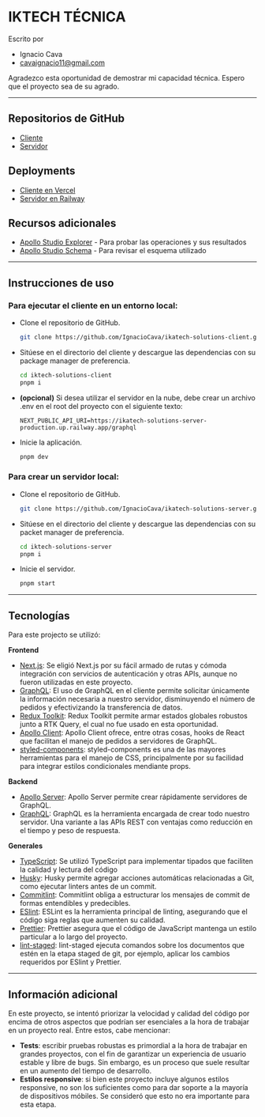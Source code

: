 # IKTECH TÉCNICA
Escrito por
- Ignacio Cava
- cavaignacio11@gmail.com

Agradezco esta oportunidad de demostrar mi capacidad técnica. Espero que el proyecto sea de su agrado.

---

## Repositorios de GitHub

- [Cliente](https://github.com/IgnacioCava/ikatech-solutions-client)
- [Servidor](https://github.com/IgnacioCava/ikatech-solutions-server)

## Deployments

- [Cliente en Vercel](https://studio.apollographql.com/graph/ikatech-solutions-schema/variant/current/explorer)
- [Servidor en Railway](https://ikatech-solutions-server-production.up.railway.app/graphql)

## Recursos adicionales

- [Apollo Studio Explorer](https://studio.apollographql.com/graph/ikatech-solutions-schema/variant/current/explorer) - Para probar las operaciones y sus resultados
- [Apollo Studio Schema](https://studio.apollographql.com/graph/ikatech-solutions-schema/variant/current/schema/reference) - Para revisar el esquema utilizado

---
## Instrucciones de uso

### Para ejecutar el cliente en un entorno local:

- Clone el repositorio de GitHub.
  ```bash
  git clone https://github.com/IgnacioCava/ikatech-solutions-client.git
  ```

- Sitúese en el directorio del cliente y descargue las dependencias con su package manager de preferencia.
  ```bash
  cd iktech-solutions-client
  pnpm i
  ```

- **(opcional)** Si desea utilizar el servidor en la nube, debe crear un archivo .env en el root del proyecto con el siguiente texto:
  ```env
  NEXT_PUBLIC_API_URI=https://ikatech-solutions-server-production.up.railway.app/graphql
  ```
  
- Inicie la aplicación.
  ```bash
  pnpm dev
  ```

### Para crear un servidor local:

- Clone el repositorio de GitHub.
  ```bash
  git clone https://github.com/IgnacioCava/ikatech-solutions-server.git
  ```

- Sitúese en el directorio del cliente y descargue las dependencias con su packet manager de preferencia.
  ```bash
  cd iktech-solutions-server
  pnpm i
  ```
  
- Inicie el servidor.
  ```bash
  pnpm start
  ```
---

## Tecnologías 
Para este projecto se utilizó:

**Frontend**
- [Next.js](https://nextjs.org/docs): Se eligió Next.js por su fácil armado de rutas y cómoda integración con servicios de autenticación y otras APIs, aunque no fueron utilizadas en este proyecto.
- [GraphQL](https://graphql.org/learn/): El uso de GraphQL en el cliente permite solicitar únicamente la información necesaria a nuestro servidor, disminuyendo el número de pedidos y efectivizando la transferencia de datos.
- [Redux Toolkit](https://redux-toolkit.js.org/introduction/getting-started): Redux Toolkit permite armar estados globales robustos junto a RTK Query, el cual no fue usado en esta oportunidad.
- [Apollo Client](https://www.apollographql.com/docs/react/): Apollo Client ofrece, entre otras cosas, hooks de React que facilitan el manejo de pedidos a servidores de GraphQL.
- [styled-components](https://styled-components.com/docs): styled-components es una de las mayores herramientas para el manejo de CSS, principalmente por su facilidad para integrar estilos condicionales mendiante props.

**Backend**
- [Apollo Server](https://www.apollographql.com/docs/apollo-server/): Apollo Server permite crear rápidamente servidores de GraphQL.
- [GraphQL](https://graphql.org/learn/): GraphQL es la herramienta encargada de crear todo nuestro servidor. Una variante a las APIs REST con ventajas como reducción en el tiempo y peso de respuesta.

**Generales**
- [TypeScript](https://www.typescriptlang.org/docs/): Se utilizó TypeScript para implementar tipados que faciliten la calidad y lectura del código
- [Husky](https://typicode.github.io/husky/): Husky permite agregar acciones automáticas relacionadas a Git, como ejecutar linters antes de un commit.
- [Commitlint](https://commitlint.js.org/#/guides-local-setup): Commitlint obliga a estructurar los mensajes de commit de formas entendibles y predecibles.
- [ESlint](https://eslint.org/docs/latest/): ESLint es la herramienta principal de linting, asegurando que el código siga reglas que aumenten su calidad.
- [Prettier](https://prettier.io/docs/en/): Prettier asegura que el código de JavaScript mantenga un estilo particular a lo largo del proyecto.
- [lint-staged](https://www.npmjs.com/package/lint-staged): lint-staged ejecuta comandos sobre los documentos que estén en la etapa staged de git, por ejemplo, aplicar los cambios requeridos por ESlint y Prettier.

--- 

## Información adicional

En este proyecto, se intentó priorizar la velocidad y calidad del código por encima de otros aspectos que podrían ser esenciales a la hora de trabajar en un proyecto real. Entre estos, cabe mencionar:
- **Tests**: escribir pruebas robustas es primordial a la hora de trabajar en grandes proyectos, con el fin de garantizar un experiencia de usuario estable y libre de bugs. Sin embargo, es un proceso que suele resultar en un aumento del tiempo de desarrollo.
- **Estilos responsive**: si bien este proyecto incluye algunos estilos responsive, no son los suficientes como para dar soporte a la mayoría de dispositivos móbiles. Se consideró que esto no era importante para esta etapa.
